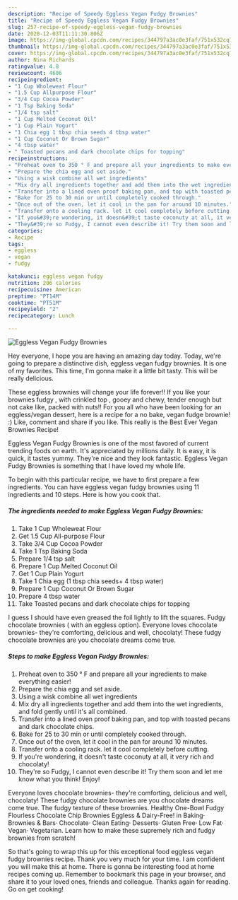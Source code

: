 ```yaml
---
description: "Recipe of Speedy Eggless Vegan Fudgy Brownies"
title: "Recipe of Speedy Eggless Vegan Fudgy Brownies"
slug: 257-recipe-of-speedy-eggless-vegan-fudgy-brownies
date: 2020-12-03T11:11:30.806Z
image: https://img-global.cpcdn.com/recipes/344797a3ac0e3faf/751x532cq70/eggless-vegan-fudgy-brownies-recipe-main-photo.jpg
thumbnail: https://img-global.cpcdn.com/recipes/344797a3ac0e3faf/751x532cq70/eggless-vegan-fudgy-brownies-recipe-main-photo.jpg
cover: https://img-global.cpcdn.com/recipes/344797a3ac0e3faf/751x532cq70/eggless-vegan-fudgy-brownies-recipe-main-photo.jpg
author: Nina Richards
ratingvalue: 4.8
reviewcount: 4606
recipeingredient:
- "1 Cup Wholeweat Flour"
- "1.5 Cup Allpurpose Flour"
- "3/4 Cup Cocoa Powder"
- "1 Tsp Baking Soda"
- "1/4 tsp salt"
- "1 Cup Melted Coconut Oil"
- "1 Cup Plain Yogurt"
- "1 Chia egg 1 tbsp chia seeds 4 tbsp water"
- "1 Cup Coconut Or Brown Sugar"
- "4 tbsp water"
- " Toasted pecans and dark chocolate chips for topping"
recipeinstructions:
- "Preheat oven to 350 ° F and prepare all your ingredients to make everything easier!"
- "Prepare the chia egg and set aside."
- "Using a wisk combine all wet ingredients"
- "Mix dry all ingredients together and add them into the wet ingredients, and fold gently until it&#39;s all combined."
- "Transfer into a lined oven proof baking pan, and top with toasted pecans and dark chocolate chips."
- "Bake for 25 to 30 min or until completely cooked through."
- "Once out of the oven, let it cool in the pan for around 10 minutes."
- "Transfer onto a cooling rack. let it cool completely before cutting."
- "If you&#39;re wondering, it doesn&#39;t taste coconuty at all, it very rich and chocolaty!"
- "They&#39;re so Fudgy, I cannot even describe it! Try them soon and let me know what you think! Enjoy!"
categories:
- Recipe
tags:
- eggless
- vegan
- fudgy

katakunci: eggless vegan fudgy 
nutrition: 206 calories
recipecuisine: American
preptime: "PT14M"
cooktime: "PT51M"
recipeyield: "2"
recipecategory: Lunch

---
```



![Eggless Vegan Fudgy Brownies](https://img-global.cpcdn.com/recipes/344797a3ac0e3faf/751x532cq70/eggless-vegan-fudgy-brownies-recipe-main-photo.jpg)

Hey everyone, I hope you are having an amazing day today. Today, we're going to prepare a distinctive dish, eggless vegan fudgy brownies. It is one of my favorites. This time, I'm gonna make it a little bit tasty. This will be really delicious.

These eggless brownies will change your life forever!! If you like your brownies fudgy , with crinkled top , gooey and chewy, tender enough but not cake like, packed with nuts!! For you all who have been looking for an eggless/vegan dessert, here is a recipe for a no bake, vegan fudge brownie! :) Like, comment and share if you like. This really is the Best Ever Vegan Brownies Recipe!

Eggless Vegan Fudgy Brownies is one of the most favored of current trending foods on earth. It's appreciated by millions daily. It is easy, it is quick, it tastes yummy. They're nice and they look fantastic. Eggless Vegan Fudgy Brownies is something that I have loved my whole life.


To begin with this particular recipe, we have to first prepare a few ingredients. You can have eggless vegan fudgy brownies using 11 ingredients and 10 steps. Here is how you cook that.

<!--inarticleads1-->

##### The ingredients needed to make Eggless Vegan Fudgy Brownies:

1. Take 1 Cup Wholeweat Flour
1. Get 1.5 Cup All-purpose Flour
1. Take 3/4 Cup Cocoa Powder
1. Take 1 Tsp Baking Soda
1. Prepare 1/4 tsp salt
1. Prepare 1 Cup Melted Coconut Oil
1. Get 1 Cup Plain Yogurt
1. Take 1 Chia egg (1 tbsp chia seeds+ 4 tbsp water)
1. Prepare 1 Cup Coconut Or Brown Sugar
1. Prepare 4 tbsp water
1. Take  Toasted pecans and dark chocolate chips for topping


I guess I should have even greased the foil lightly to lift the squares. Fudgy chocolate brownies ( with an eggless option). Everyone loves chocolate brownies- they&#39;re comforting, delicious and well, chocolaty! These fudgy chocolate brownies are you chocolate dreams come true. 

<!--inarticleads2-->

##### Steps to make Eggless Vegan Fudgy Brownies:

1. Preheat oven to 350 ° F and prepare all your ingredients to make everything easier!
1. Prepare the chia egg and set aside.
1. Using a wisk combine all wet ingredients
1. Mix dry all ingredients together and add them into the wet ingredients, and fold gently until it&#39;s all combined.
1. Transfer into a lined oven proof baking pan, and top with toasted pecans and dark chocolate chips.
1. Bake for 25 to 30 min or until completely cooked through.
1. Once out of the oven, let it cool in the pan for around 10 minutes.
1. Transfer onto a cooling rack. let it cool completely before cutting.
1. If you&#39;re wondering, it doesn&#39;t taste coconuty at all, it very rich and chocolaty!
1. They&#39;re so Fudgy, I cannot even describe it! Try them soon and let me know what you think! Enjoy!


Everyone loves chocolate brownies- they&#39;re comforting, delicious and well, chocolaty! These fudgy chocolate brownies are you chocolate dreams come true. The fudgy texture of these brownies. Healthy One-Bowl Fudgy Flourless Chocolate Chip Brownies Eggless &amp; Dairy-Free! in Baking· Brownies &amp; Bars· Chocolate· Clean Eating· Desserts· Gluten Free· Low Fat· Vegan· Vegetarian. Learn how to make these supremely rich and fudgy brownies from scratch! 

So that's going to wrap this up for this exceptional food eggless vegan fudgy brownies recipe. Thank you very much for your time. I am confident you will make this at home. There is gonna be interesting food at home recipes coming up. Remember to bookmark this page in your browser, and share it to your loved ones, friends and colleague. Thanks again for reading. Go on get cooking!
